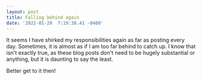 ```yaml
--- 
layout: post 
title: Falling behind again 
date: '2022-01-29  7:19:38.41 -0400' 
--- 
```

It seems I have shirked my responsibilities again as far as posting every day. Sometimes, it is almost as if I 
am too far behind to catch up. I know that isn't exactly true, as these blog posts don't need to be hugely 
substantial or anything, but it is daunting to say the least.

Better get to it then!
